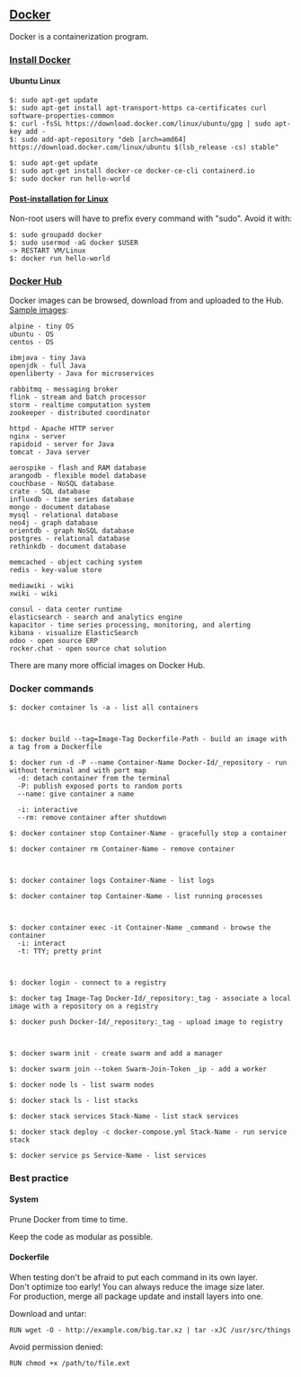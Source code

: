 ## [Docker](https://www.docker.com/resources/what-container)

Docker is a containerization program.

### [Install Docker](https://docs.docker.com/install/)

#### Ubuntu Linux

```
$: sudo apt-get update
$: sudo apt-get install apt-transport-https ca-certificates curl software-properties-common
$: curl -fsSL https://download.docker.com/linux/ubuntu/gpg | sudo apt-key add -
$: sudo add-apt-repository "deb [arch=amd64] https://download.docker.com/linux/ubuntu $(lsb_release -cs) stable"
```

```
$: sudo apt-get update
$: sudo apt-get install docker-ce docker-ce-cli containerd.io
$: sudo docker run hello-world
```

#### [Post-installation for Linux](https://docs.docker.com/install/linux/linux-postinstall/)

Non-root users will have to prefix every command with "sudo". Avoid it with:
```
$: sudo groupadd docker
$: sudo usermod -aG docker $USER
-> RESTART VM/Linux
$: docker run hello-world
```

### [Docker Hub](https://hub.docker.com/)

Docker images can be browsed, download from and uploaded to the Hub.  
[Sample images](https://docs.docker.com/samples/):  
```
alpine - tiny OS
ubuntu - OS
centos - OS

ibmjava - tiny Java
openjdk - full Java
openliberty - Java for microservices

rabbitmq - messaging broker
flink - stream and batch processor
storm - realtime computation system
zookeeper - distributed coordinator

httpd - Apache HTTP server
nginx - server
rapidoid - server for Java
tomcat - Java server

aerospike - flash and RAM database
arangodb - flexible model database
couchbase - NoSQL database
crate - SQL database
influxdb - time series database
mongo - document database
mysql - relational database
neo4j - graph database
orientdb - graph NoSQL database
postgres - relational database
rethinkdb - document database

memcached - object caching system
redis - key-value store

mediawiki - wiki
xwiki - wiki

consul - data center runtime
elasticsearch - search and analytics engine
kapacitor - time series processing, monitoring, and alerting
kibana - visualize ElasticSearch
odoo - open source ERP
rocker.chat - open source chat solution
```
There are many more official images on Docker Hub.  

### Docker commands

```
$: docker container ls -a - list all containers



$: docker build --tag=Image-Tag Dockerfile-Path - build an image with a tag from a Dockerfile

$: docker run -d -P --name Container-Name Docker-Id/_repository - run without terminal and with port map
  -d: detach container from the terminal
  -P: publish exposed ports to random ports
  --name: give container a name

  -i: interactive
  --rm: remove container after shutdown

$: docker container stop Container-Name - gracefully stop a container

$: docker container rm Container-Name - remove container



$: docker container logs Container-Name - list logs

$: docker container top Container-Name - list running processes



$: docker container exec -it Container-Name _command - browse the container
  -i: interact
  -t: TTY; pretty print



$: docker login - connect to a registry

$: docker tag Image-Tag Docker-Id/_repository:_tag - associate a local image with a repository on a registry

$: docker push Docker-Id/_repository:_tag - upload image to registry



$: docker swarm init - create swarm and add a manager

$: docker swarm join --token Swarm-Join-Token _ip - add a worker

$: docker node ls - list swarm nodes

$: docker stack ls - list stacks

$: docker stack services Stack-Name - list stack services

$: docker stack deploy -c docker-compose.yml Stack-Name - run service stack

$: docker service ps Service-Name - list services
```

### Best practice

#### System

Prune Docker from time to time.  

Keep the code as modular as possible.  

#### Dockerfile

When testing don't be afraid to put each command in its own layer.  
Don't optimize too early! You can always reduce the image size later.  
For production, merge all package update and install layers into one.  

Download and untar:
```
RUN wget -O - http://example.com/big.tar.xz | tar -xJC /usr/src/things
```

Avoid permission denied:
```
RUN chmod +x /path/to/file.ext
```
